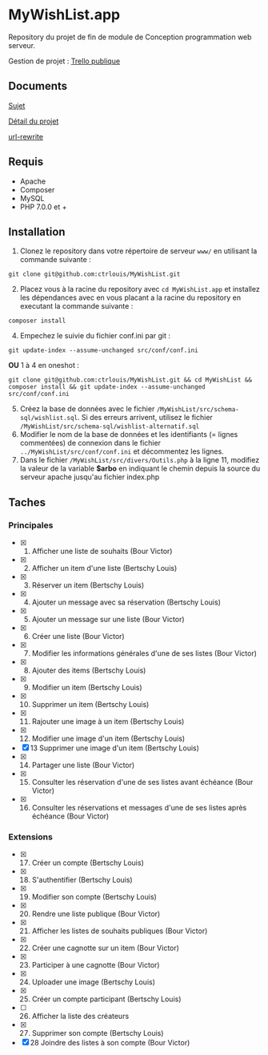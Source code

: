# MyWishList.app
Repository du projet de fin de module de Conception programmation web serveur.

Gestion de projet : [Trello publique](https://trello.com/login?returnUrl=%2Fb%2FdkVNoaSX%2Fmywishlist)

## Documents
[Sujet](https://drive.google.com/open?id=1_C5TikA4-pmoG6bVhuTVz3OIJVCgeFdv)

[Détail du projet](https://drive.google.com/open?id=137uIp9akhLvtiGbK5ae_0n1sGnZahEw4)

[url-rewrite](https://drive.google.com/open?id=1mnisRqe2jJNZ6YKJTS_EAuAjk5TbhjXQ)

## Requis
- Apache
- Composer
- MySQL
- PHP 7.0.0 et +

## Installation
1. Clonez le repository dans votre répertoire de serveur `www/` en utilisant la commande suivante :
```
git clone git@github.com:ctrlouis/MyWishList.git
```
2. Placez vous à la racine du repository avec `cd MyWishList.app` et installez les dépendances avec en vous placant a la racine du repository en executant la commande suivante :
```
composer install
```
4. Empechez le suivie du fichier conf.ini par git :
```
git update-index --assume-unchanged src/conf/conf.ini
```

**OU** 1 à 4 en oneshot :
```
git clone git@github.com:ctrlouis/MyWishList.git && cd MyWishList && composer install && git update-index --assume-unchanged src/conf/conf.ini
```
5. Créez la base de données avec le fichier `/MyWishList/src/schema-sql/wishlist.sql`. Si des erreurs arrivent, utilisez le fichier `/MyWishList/src/schema-sql/wishlist-alternatif.sql`
6. Modifier le nom de la base de données et les identifiants (= lignes commentées) de connexion dans le fichier `../MyWishList/src/conf/conf.ini` et décommentez les lignes.
7. Dans le fichier `/MyWishList/src/divers/Outils.php` à la ligne 11, modifiez la valeur de la variable **$arbo** en indiquant le chemin depuis la source du serveur apache jusqu'au fichier index.php

## Taches
### Principales
- [X] 1. Afficher une liste de souhaits (Bour Victor)
- [X] 2. Afficher un item d'une liste (Bertschy Louis)
- [X] 3. Réserver un item (Bertschy Louis)
- [X] 4. Ajouter un message avec sa réservation (Bertschy Louis)
- [X] 5. Ajouter un message sur une liste (Bour Victor)
- [X] 6. Créer une liste (Bour Victor)
- [X] 7. Modifier les informations générales d'une de ses listes (Bour Victor)
- [X] 8. Ajouter des items (Bertschy Louis)
- [X] 9. Modifier un item (Bertschy Louis)
- [X] 10. Supprimer un item (Bertschy Louis)
- [X] 11. Rajouter une image à un item (Bertschy Louis)
- [X] 12. Modifier une image d'un item (Bertschy Louis)
- [X] 13 Supprimer une image d'un item (Bertschy Louis)
- [X] 14. Partager une liste (Bour Victor)
- [X] 15. Consulter les réservation d'une de ses listes avant échéance (Bour Victor)
- [X] 16. Consulter les réservations et messages d'une de ses listes après échéance (Bour Victor)
### Extensions
- [X] 17. Créer un compte (Bertschy Louis)
- [X] 18. S'authentifier (Bertschy Louis)
- [X] 19. Modifier son compte (Bertschy Louis)
- [X] 20. Rendre une liste publique (Bour Victor)
- [X] 21. Afficher les listes de souhaits publiques (Bour Victor)
- [X] 22. Créer une cagnotte sur un item (Bour Victor)
- [X] 23. Participer à une cagnotte (Bour Victor)
- [X] 24. Uploader une image (Bertschy Louis)
- [X] 25. Créer un compte participant (Bertschy Louis)
- [ ] 26. Afficher la liste des créateurs
- [X] 27. Supprimer son compte (Bertschy Louis)
- [X] 28 Joindre des listes à son compte (Bour Victor)
